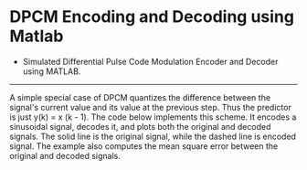 # DPCM Encoding and Decoding using Matlab

- Simulated Differential Pulse Code Modulation Encoder and Decoder using MATLAB.

------------------------------------------

A simple special case of DPCM quantizes the difference between the signal's current value and its value at the previous step. Thus the predictor is just y(k) = x (k - 1). The code below implements this scheme. It encodes a sinusoidal signal, decodes it, and plots both the original and decoded signals. The solid line is the original signal, while the dashed line is encoded signal. The example also computes the mean square error between the original and decoded signals.